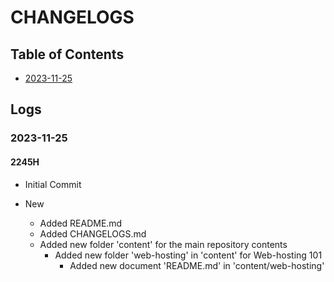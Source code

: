 # CHANGELOGS

## Table of Contents
+ [2023-11-25](#2023-11-25)

## Logs
### 2023-11-25
#### 2245H
- Initial Commit

- New
    - Added README.md
    - Added CHANGELOGS.md
    - Added new folder 'content' for the main repository contents
        - Added new folder 'web-hosting' in 'content' for Web-hosting 101
            - Added new document 'README.md' in 'content/web-hosting'


